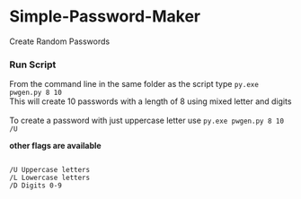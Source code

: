 # Simple-Password-Maker
Create Random Passwords

<h3>Run Script</h3>
From the command line in the same folder as the script type
<code>py.exe pwgen.py 8 10</code><br>
This will create 10 passwords with a length of 8 using mixed letter and digits
<br><br>
To create a password with just uppercase letter use
<code>py.exe pwgen.py 8 10 /U</code>

<b>other flags are available</b>

<pre>
<code>
/U Uppercase letters
/L Lowercase letters
/D Digits 0-9
</code>
</pre>

